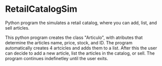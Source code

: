 # RetailCatalogSim
Python program the simulates a retail catalog, where you can add, list, and sell articles.

This python program creates the class "Articulo", with atributes that determine the articles name, price, stock, and ID. The program automatically creates 4  artcicles and adds them to a list. After this the user can decide to add a new article, list the articles in the catalog, or sell. The program continues indefinetley until the user exits.
